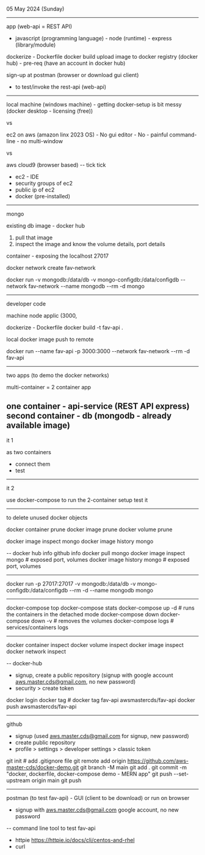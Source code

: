 05 May 2024 (Sunday) 

---
app (web-api = REST API)
  - javascript (programming language) - node (runtime) - express (library/module)
  
dockerize - Dockerfile
docker build 
upload image to docker registry (docker hub) - pre-req (have an account in docker hub)

sign-up at postman (browser or download gui client)
  - to test/invoke the rest-api (web-api)

---
local machine (windows machine) - getting docker-setup is bit messy (docker desktop - licensing (free))

vs

ec2 on aws (amazon linx 2023 OS) - No gui editor - No - painful command-line - no multi-window

vs

aws cloud9 (browser based)  -- tick tick
 - ec2 - IDE 
 - security groups of ec2
 - public ip of ec2
 - docker (pre-installed)
 
---
mongo

existing db image - docker hub

1. pull that image
2. inspect the image and know the volume details, port details


container - exposing the localhost 27017


docker network create fav-network

docker run -v mongodb:/data/db -v mongo-configdb:/data/configdb --network fav-network --name mongodb --rm -d mongo

---
developer code

machine node applic (3000, 


dockerize - Dockerfile
docker build -t fav-api .

local docker image 
push to remote

docker run --name fav-api -p 3000:3000 --network fav-network --rm -d fav-api



---



two apps (to demo the docker networks)

multi-container = 2 container app

one container    - api-service (REST API express)
second container - db (mongodb - already available image)
---
it 1

as two containers 
 - connect them 
 - test
---
it 2 

use docker-compose to run the 2-container setup
test it



---
to delete unused docker objects

docker container prune
docker image prune
docker volume prune

docker image inspect mongo
docker image history mongo

--
docker hub info
github info
docker pull mongo
docker image inspect mongo # exposed port, volumes
docker image history mongo # exposed port, volumes

---
docker run -p 27017:27017 -v mongodb:/data/db -v mongo-configdb:/data/configdb --rm -d --name mongodb mongo

---
docker-compose top
docker-compose stats
docker-compose up -d   # runs the containers in the detached mode
docker-compose down 
docker-compose down -v # removes the volumes
docker-compose logs    # services/containers logs

---
docker container inspect <container-name>
docker volume inspect <volume-name>
docker image inspect <image-name>
docker network inspect <network-name>

--
docker-hub 
 - signup, create a public repository (signup with google account aws.master.cds@gmail.com, no new password)
 - security > create token

docker login 
docker tag <local-tag> <remote-tag> # docker tag fav-api awsmastercds/fav-api
docker push awsmastercds/fav-api

---
github 
  - signup (used aws.master.cds@gmail.com for signup, new password)
  - create public repository
  - profile > settings > developer settings > classic token

git init # add .gitignore file
git remote add origin https://github.com/aws-master-cds/docker-demo.git
git branch -M main
git add .
git commit -m "docker, dockerfile, docker-compose demo - MERN app"
git push --set-upstream origin main
git push

---
postman (to test fav-api) - GUI (client to be download) or run on browser
 - signup with aws.master.cds@gmail.com google account, no new password

--
command line tool to test fav-api
 - httpie https://httpie.io/docs/cli/centos-and-rhel
 - curl
 
